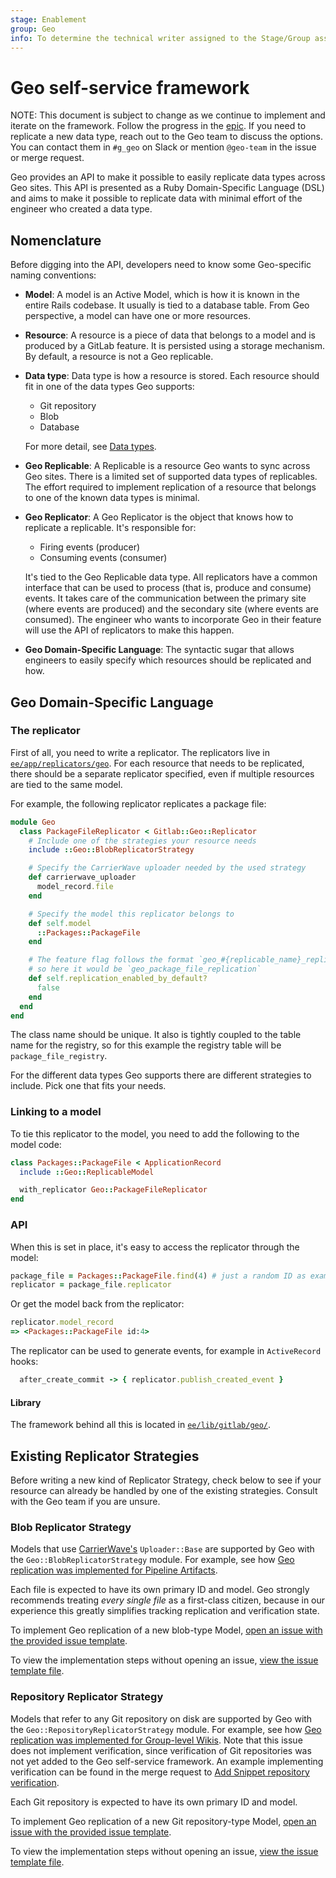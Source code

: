 ```yaml
---
stage: Enablement
group: Geo
info: To determine the technical writer assigned to the Stage/Group associated with this page, see https://about.gitlab.com/handbook/engineering/ux/technical-writing/#assignments
---
```


# Geo self-service framework

NOTE:
This document is subject to change as we continue to implement and iterate on the framework.
Follow the progress in the [epic](https://gitlab.com/groups/gitlab-org/-/epics/2161).
If you need to replicate a new data type, reach out to the Geo
team to discuss the options. You can contact them in `#g_geo` on Slack
or mention `@geo-team` in the issue or merge request.

Geo provides an API to make it possible to easily replicate data types
across Geo sites. This API is presented as a Ruby Domain-Specific
Language (DSL) and aims to make it possible to replicate data with
minimal effort of the engineer who created a data type.

## Nomenclature

Before digging into the API, developers need to know some Geo-specific
naming conventions:

- **Model**:
  A model is an Active Model, which is how it is known in the entire
  Rails codebase. It usually is tied to a database table. From Geo
  perspective, a model can have one or more resources.

- **Resource**:
  A resource is a piece of data that belongs to a model and is
  produced by a GitLab feature. It is persisted using a storage
  mechanism. By default, a resource is not a Geo replicable.

- **Data type**:
  Data type is how a resource is stored. Each resource should
  fit in one of the data types Geo supports:
  - Git repository
  - Blob
  - Database

  For more detail, see [Data types](../../administration/geo/replication/datatypes.md).

- **Geo Replicable**:
  A Replicable is a resource Geo wants to sync across Geo sites. There
  is a limited set of supported data types of replicables. The effort
  required to implement replication of a resource that belongs to one
  of the known data types is minimal.

- **Geo Replicator**:
  A Geo Replicator is the object that knows how to replicate a
  replicable. It's responsible for:
  - Firing events (producer)
  - Consuming events (consumer)

  It's tied to the Geo Replicable data type. All replicators have a
  common interface that can be used to process (that is, produce and
  consume) events. It takes care of the communication between the
  primary site (where events are produced) and the secondary site
  (where events are consumed). The engineer who wants to incorporate
  Geo in their feature will use the API of replicators to make this
  happen.

- **Geo Domain-Specific Language**:
  The syntactic sugar that allows engineers to easily specify which
  resources should be replicated and how.

## Geo Domain-Specific Language

### The replicator

First of all, you need to write a replicator. The replicators live in
[`ee/app/replicators/geo`](https://gitlab.com/gitlab-org/gitlab/-/tree/master/ee/app/replicators/geo).
For each resource that needs to be replicated, there should be a
separate replicator specified, even if multiple resources are tied to
the same model.

For example, the following replicator replicates a package file:

```ruby
module Geo
  class PackageFileReplicator < Gitlab::Geo::Replicator
    # Include one of the strategies your resource needs
    include ::Geo::BlobReplicatorStrategy

    # Specify the CarrierWave uploader needed by the used strategy
    def carrierwave_uploader
      model_record.file
    end

    # Specify the model this replicator belongs to
    def self.model
      ::Packages::PackageFile
    end

    # The feature flag follows the format `geo_#{replicable_name}_replication`,
    # so here it would be `geo_package_file_replication`
    def self.replication_enabled_by_default?
      false
    end
  end
end
```

The class name should be unique. It also is tightly coupled to the
table name for the registry, so for this example the registry table
will be `package_file_registry`.

For the different data types Geo supports there are different
strategies to include. Pick one that fits your needs.

### Linking to a model

To tie this replicator to the model, you need to add the following to
the model code:

```ruby
class Packages::PackageFile < ApplicationRecord
  include ::Geo::ReplicableModel

  with_replicator Geo::PackageFileReplicator
end
```

### API

When this is set in place, it's easy to access the replicator through
the model:

```ruby
package_file = Packages::PackageFile.find(4) # just a random ID as example
replicator = package_file.replicator
```

Or get the model back from the replicator:

```ruby
replicator.model_record
=> <Packages::PackageFile id:4>
```

The replicator can be used to generate events, for example in
`ActiveRecord` hooks:

```ruby
  after_create_commit -> { replicator.publish_created_event }
```

#### Library

The framework behind all this is located in
[`ee/lib/gitlab/geo/`](https://gitlab.com/gitlab-org/gitlab/-/tree/master/ee/lib/gitlab/geo).

## Existing Replicator Strategies

Before writing a new kind of Replicator Strategy, check below to see if your
resource can already be handled by one of the existing strategies. Consult with
the Geo team if you are unsure.

### Blob Replicator Strategy

Models that use [CarrierWave's](https://github.com/carrierwaveuploader/carrierwave) `Uploader::Base` are supported by Geo with the `Geo::BlobReplicatorStrategy` module. For example, see how [Geo replication was implemented for Pipeline Artifacts](https://gitlab.com/gitlab-org/gitlab/-/issues/238464).

Each file is expected to have its own primary ID and model. Geo strongly recommends treating *every single file* as a first-class citizen, because in our experience this greatly simplifies tracking replication and verification state.

To implement Geo replication of a new blob-type Model, [open an issue with the provided issue template](https://gitlab.com/gitlab-org/gitlab/-/issues/new?issuable_template=Geo%20Replicate%20a%20new%20blob%20type).

To view the implementation steps without opening an issue, [view the issue template file](https://gitlab.com/gitlab-org/gitlab/-/blob/master/.gitlab/issue_templates/Geo%20Replicate%20a%20new%20blob%20type.md).

### Repository Replicator Strategy

Models that refer to any Git repository on disk are supported by Geo with the `Geo::RepositoryReplicatorStrategy` module. For example, see how [Geo replication was implemented for Group-level Wikis](https://gitlab.com/gitlab-org/gitlab/-/issues/208147). Note that this issue does not implement verification, since verification of Git repositories was not yet added to the Geo self-service framework. An example implementing verification can be found in the merge request to [Add Snippet repository verification](https://gitlab.com/gitlab-org/gitlab/-/merge_requests/56596).

Each Git repository is expected to have its own primary ID and model.

To implement Geo replication of a new Git repository-type Model, [open an issue with the provided issue template](https://gitlab.com/gitlab-org/gitlab/-/issues/new?issuable_template=Geo%20Replicate%20a%20new%20Git%20repository%20type).

To view the implementation steps without opening an issue, [view the issue template file](https://gitlab.com/gitlab-org/gitlab/-/blob/master/.gitlab/issue_templates/Geo%20Replicate%20a%20new%20Git%20repository%20type.md).
